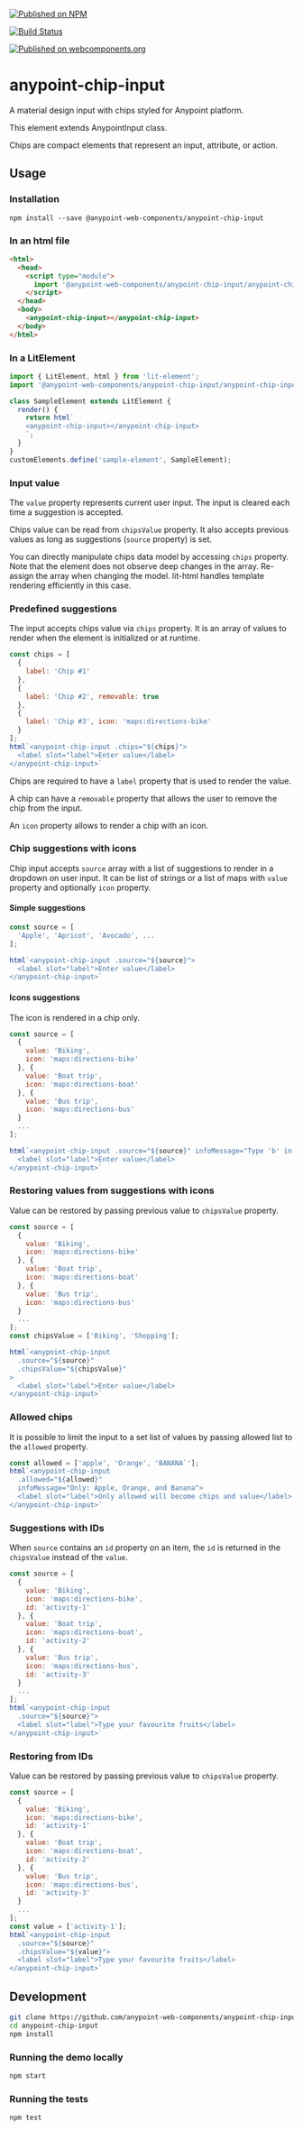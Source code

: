 [![Published on NPM](https://img.shields.io/npm/v/@anypoint-web-components/anypoint-chip-input.svg)](https://www.npmjs.com/package/@anypoint-web-components/anypoint-chip-input)

[![Build Status](https://travis-ci.org/anypoint-web-components/anypoint-chip-input.svg?branch=stage)](https://travis-ci.org/anypoint-web-components/anypoint-chip-input)

[![Published on webcomponents.org](https://img.shields.io/badge/webcomponents.org-published-blue.svg)](https://www.webcomponents.org/element/anypoint-web-components/anypoint-chip-input)

# anypoint-chip-input

A material design input with chips styled for Anypoint platform.

This element extends AnypointInput class.

Chips are compact elements that represent an input, attribute, or action.


## Usage

### Installation
```
npm install --save @anypoint-web-components/anypoint-chip-input
```

### In an html file

```html
<html>
  <head>
    <script type="module">
      import '@anypoint-web-components/anypoint-chip-input/anypoint-chip-input.js';
    </script>
  </head>
  <body>
    <anypoint-chip-input></anypoint-chip-input>
  </body>
</html>
```

### In a LitElement

```js
import { LitElement, html } from 'lit-element';
import '@anypoint-web-components/anypoint-chip-input/anypoint-chip-input.js';

class SampleElement extends LitElement {
  render() {
    return html`
    <anypoint-chip-input></anypoint-chip-input>
    `;
  }
}
customElements.define('sample-element', SampleElement);
```

### Input value

The `value` property represents current user input. The input is cleared each time a suggestion is accepted.

Chips value can be read from `chipsValue` property. It also accepts previous values as long as suggestions (`source` property) is set.

You can directly manipulate chips data model by accessing `chips` property. Note that the element does not observe deep changes in the array. Re-assign the array when changing the model. lit-html handles template rendering efficiently in this case.

### Predefined suggestions

The input accepts chips value via `chips` property. It is an array of values to render when the element is initialized or at runtime.

```javascript
const chips = [
  {
    label: 'Chip #1'
  },
  {
    label: 'Chip #2', removable: true
  },
  {
    label: 'Chip #3', icon: 'maps:directions-bike'
  }
];
html`<anypoint-chip-input .chips="${chips}">
  <label slot="label">Enter value</label>
</anypoint-chip-input>`
```

Chips are required to have a `label` property that is used to render the value.

A chip can have a `removable` property that allows the user to remove the chip from the input.

An `icon` property allows to render a chip with an icon.


### Chip suggestions with icons

Chip input accepts `source` array with a list of suggestions to render in a dropdown on user input. It can be list of strings or a list of maps with `value` property and optionally `icon` property.

#### Simple suggestions

```javascript
const source = [
  'Apple', 'Apricot', 'Avocado', ...
];

html`<anypoint-chip-input .source="${source}">
  <label slot="label">Enter value</label>
</anypoint-chip-input>`
```

#### Icons suggestions

The icon is rendered in a chip only.

```javascript
const source = [
  {
    value: 'Biking',
    icon: 'maps:directions-bike'
  }, {
    value: 'Boat trip',
    icon: 'maps:directions-boat'
  }, {
    value: 'Bus trip',
    icon: 'maps:directions-bus'
  }
  ...
];

html`<anypoint-chip-input .source="${source}" infoMessage="Type 'b' in the input">
  <label slot="label">Enter value</label>
</anypoint-chip-input>`
```

### Restoring values from suggestions with icons

Value can be restored by passing previous value to `chipsValue` property.

```javascript
const source = [
  {
    value: 'Biking',
    icon: 'maps:directions-bike'
  }, {
    value: 'Boat trip',
    icon: 'maps:directions-boat'
  }, {
    value: 'Bus trip',
    icon: 'maps:directions-bus'
  }
  ...
];
const chipsValue = ['Biking', 'Shopping'];

html`<anypoint-chip-input
  .source="${source}"
  .chipsValue="${chipsValue}"
>
  <label slot="label">Enter value</label>
</anypoint-chip-input>`
```

### Allowed chips

It is possible to limit the input to a set list of values by passing allowed list to the `allowed` property.

```javascript
const allowed = ['apple', 'Orange', 'BANANA`'];
html`<anypoint-chip-input
  .allowed="${allowed}"
  infoMessage="Only: Apple, Orange, and Banana">
  <label slot="label">Only allowed will become chips and value</label>
</anypoint-chip-input>`
```

### Suggestions with IDs

When `source` contains an `id` property on an item, the `id` is returned in the `chipsValue` instead of the `value`.

```javascript
const source = [
  {
    value: 'Biking',
    icon: 'maps:directions-bike',
    id: 'activity-1'
  }, {
    value: 'Boat trip',
    icon: 'maps:directions-boat',
    id: 'activity-2'
  }, {
    value: 'Bus trip',
    icon: 'maps:directions-bus',
    id: 'activity-3'
  }
  ...
];
html`<anypoint-chip-input
  .source="${source}">
  <label slot="label">Type your favourite fruits</label>
</anypoint-chip-input>`
```

### Restoring from IDs

Value can be restored by passing previous value to `chipsValue` property.

```javascript
const source = [
  {
    value: 'Biking',
    icon: 'maps:directions-bike',
    id: 'activity-1'
  }, {
    value: 'Boat trip',
    icon: 'maps:directions-boat',
    id: 'activity-2'
  }, {
    value: 'Bus trip',
    icon: 'maps:directions-bus',
    id: 'activity-3'
  }
  ...
];
const value = ['activity-1'];
html`<anypoint-chip-input
  .source="${source}"
  .chipsValue="${value}">
  <label slot="label">Type your favourite fruits</label>
</anypoint-chip-input>`
```

## Development

```sh
git clone https://github.com/anypoint-web-components/anypoint-chip-input
cd anypoint-chip-input
npm install
```

### Running the demo locally

```sh
npm start
```

### Running the tests
```sh
npm test
```
